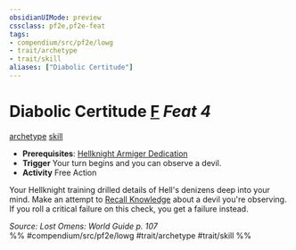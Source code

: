 ```yaml
---
obsidianUIMode: preview
cssclass: pf2e,pf2e-feat
tags:
- compendium/src/pf2e/lowg
- trait/archetype
- trait/skill
aliases: ["Diabolic Certitude"]
---
```

# Diabolic Certitude  [F](../../rules/core-rulebook/chapter-9-playing-the-game.md#Actions "Free Action") *Feat 4*  
[archetype](../../rules/traits/archetype.md)  [skill](../../rules/traits/skill.md)  

- **Prerequisites**: [Hellknight Armiger Dedication](hellknight-armiger-dedication-lowg.md)
- **Trigger** Your turn begins and you can observe a devil.
- **Activity** Free Action

Your Hellknight training drilled details of Hell's denizens deep into your mind. Make an attempt to [Recall Knowledge](../../rules/actions/recall-knowledge.md) about a devil you're observing. If you roll a critical failure on this check, you get a failure instead.

*Source: Lost Omens: World Guide p. 107*  
%% #compendium/src/pf2e/lowg #trait/archetype #trait/skill %%